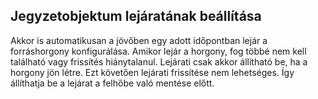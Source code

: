 ## <a name="setting-anchor-expiration"></a>Jegyzetobjektum lejáratának beállítása

Akkor is automatikusan a jövőben egy adott időpontban lejár a forráshorgony konfigurálása. Amikor lejár a horgony, fog többé nem kell található vagy frissítés hiánytalanul. Lejárati csak akkor állítható be, ha a horgony jön létre. Ezt követően lejárati frissítése nem lehetséges. Így állíthatja be a lejárat a felhőbe való mentése előtt.

